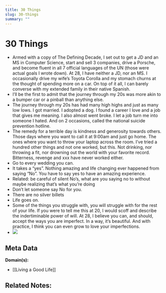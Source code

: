```yaml
---
title: 30 Things
slug: 30-things
summary: ""
---
```


# 30 Things

- Armed with a copy of The Defining Decade, I set out to get a JD and an MS in Computer Science, start and sell 3 companies, drive a Porsche, and become fluent in all 7 official languages of the UN (those were actual goals I wrote down). At 28, I have neither a JD, nor an MS. I occasionally drive my wife’s Toyota Corolla and my stomach churns at the thought of spending more on a car. On top of it all, I can barely converse with my extended family in their native Spanish.
- I’ll be the first to admit that the journey through my 20s was more akin to a bumper car or a pinball than anything else.
- The journey through my 20s has had many high highs and just as many low lows. I got married. I adopted a dog. I found a career I love and a job that gives me meaning. I also almost went broke. I let a job turn me into someone I hated. And on 2 occasions, called the national suicide prevention hotline.
- The remedy for a terrible day is kindness and generosity towards others. Those days where you want to call it at 9:00am and just go home. The ones where you want to throw your laptop across the room. I’ve tried a hundred other things and not one worked, but this. Not drinking, nor throwing a fit, nor drowning out the world with your favorite record. Bitterness, revenge and xxx have never worked either.
- Go to every wedding you can.
- It takes a “yes”. Nothing amazing and life changing ever happened from saying “No”. You have to say yes to have an amazing experience.
- Related: be careful of silent No’s, what are you saying no to without maybe realizing that’s what you’re doing
- Don’t let someone say No for you.
- There are no silver billets 
- Life goes on. 
- Some of the things you struggle with, you will struggle with for the rest of your life. If you were to tell me this at 20, I would scoff and describe the indertiminable power of will. At 28, I believe you can, and should, accept the ways you are imperfect. In a way, it’s beautiful. And with practice, I think you can even grow to love your imperfections.
- ![](https://firebasestorage.googleapis.com/v0/b/firescript-577a2.appspot.com/o/imgs%2Fapp%2Fzkfslipbox%2F23Ndi1lgrA.jpg?alt=media&token=54b057d5-2f21-4afb-96b0-d2df85253ded)


## Meta Data

**Domain(s):**
- [[Living a Good Life]]

**Related Notes:**
- 

